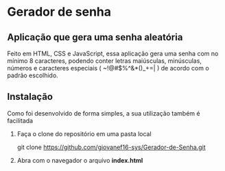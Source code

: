 # Gerador de senha

## Aplicação que gera uma senha aleatória

Feito em HTML, CSS e JavaScript, essa aplicação gera uma senha com no mínimo 8 caracteres, podendo conter letras maiúsculas, minúsculas, números e caracteres especiais ( ~!@#$%^&*()_+=| ) de acordo
com o padrão escolhido.

## Instalação

Como foi desenvolvido de forma simples, a sua utilização também é facilitada
1. Faça o clone do repositório em uma pasta local

    git clone https://github.com/giovanef16-sys/Gerador-de-Senha.git
2. Abra com o navegador o arquivo **index.html**
